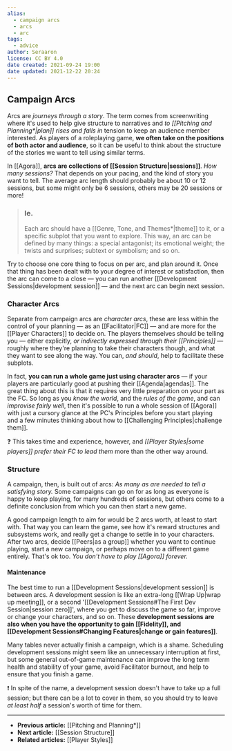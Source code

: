 ```yaml
---
alias:
  - campaign arcs
  - arcs
  - arc
tags:
  - advice
author: Seraaron
license: CC BY 4.0
date created: 2021-09-24 19:00
date updated: 2021-12-22 20:24
---
```


## Campaign Arcs

Arcs are _journeys through a story_. The term comes from screenwriting where it's used to help give structure to narratives and _to [[Pitching and Planning*|plan]] rises and falls in_ tension to keep an audience member interested. As players of a roleplaying game, **we often take on the positions of both actor and audience**, so it can be useful to think about the structure of the stories we want to tell using similar terms.

In [[Agora]], **arcs are collections of [[Session Structure|sessions]]**. _How many sessions?_ That depends on your pacing, and the kind of story you want to tell. The average arc length should probably be about 10 or 12 sessions, but some might only be 6 sessions, others may be 20 sessions or more!

> ### Ie.
>
> Each arc should have a [[Genre, Tone, and Themes*|theme]] to it, or a specific subplot that you want to explore. This way, an arc can be defined by many things: a special antagonist; its emotional weight; the twists and surprises; subtext or symbolism; and so on.

Try to choose one core thing to focus on per arc, and plan around it. Once that thing has been dealt with to your degree of interest or satisfaction, then the arc can come to a close — you can run another [[Development Sessions|development session]] — and the next arc can begin next session.

### Character Arcs

Separate from campaign arcs are _character arcs_, these are less within the control of your planning — as an [[Facilitator|FC]] — and are more for the [[Player Characters]] to decide on. The players themselves should be telling you — either explicitly, _or indirectly expressed through their  [[Principles]]_ — roughly where they're planning to take their characters though, and what they want to see along the way. You can, _and should_, help to facilitate these subplots.

In fact, **you can run a whole game just using character arcs** — if your players are particularly good at pushing their [[Agenda|agendas]]. The great thing about this is that it requires very little preparation on your part as the FC. So long as you _know the world_, and the _rules of the game_, and can _improvise fairly well_, then it's possible to run a whole session of [[Agora]] with just a cursory glance at the PC's Principles before you start playing and a few minutes thinking about how to [[Challenging Principles|challenge them]].

❓ This takes time and experience, however, and _[[Player Styles|some players]] prefer their FC to lead them_ more than the other way around.

### Structure

A campaign, then, is built out of arcs: _As many as are needed to tell a satisfying story._ Some campaigns can go on for as long as everyone is happy to keep playing, for many hundreds of sessions, but others come to a definite conclusion from which you can then start a new game.

A good campaign length to aim for would be 2 arcs worth, at least to start with. That way you can learn the game, see how it's reward structures and subsystems work, and really get a change to settle in to your characters. After two arcs, decide [[Peers|as a group]] whether you want to continue playing, start a new campaign, or perhaps move on to a different game entirely. That's ok too. _You don't have to play [[Agora]] forever._

#### Maintenance

The best time to run a [[Development Sessions|development session]] is between arcs. A development session is like an extra-long [[Wrap Up|wrap up meeting]], or a second '[[Development Sessions#The First Dev Session|session zero]]', where you get to discuss the game so far, improve or change your characters, and so on. These **development sessions are also when you have the opportunity to gain [[Fidelity]], and [[Development Sessions#Changing Features|change or gain features]]**.

Many tables never actually finish a campaign, which is a shame. Scheduling development sessions might seem like an unnecessary interruption at first, but some general out-of-game maintenance can improve the long term health and stability of your game, avoid Facilitator burnout, and help to ensure that you finish a game.

❗ In spite of the name, a development session doesn't have to take up a full session; but there can be a lot to cover in them, so you should try to leave _at least half_ a session's worth of time for them.

---

- **Previous article:** [[Pitching and Planning*]]
- **Next article:** [[Session Structure]]
- **Related articles:** [[Player Styles]]
